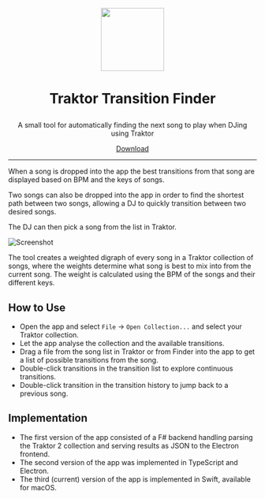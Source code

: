 
<p align="center"><img src="docs/icon.png" width="128" height="128"></img></p>
<h1 align="center">Traktor Transition Finder</p></h1>
<p align="center">A small tool for automatically finding the next song to play when DJing using Traktor</p>
<p align="center"><a href="https://github.com/andersfischernielsen/Traktor-Transition-Finder/releases/latest">Download</a></p>

***

When a song is dropped into the app the best transitions from that song are displayed based on BPM and the keys of songs. 

Two songs can also be dropped into the app in order to find the shortest path between two songs, allowing a DJ to quickly transition between two desired songs.

The DJ can then pick a song from the list in Traktor.

![Screenshot](readme/readme.png) 

The tool creates a weighted digraph of every song in a Traktor collection of songs, where the weights determine what song is best to mix into from the current song. The weight is calculated using the BPM of the songs and their different keys. 

## How to Use
- Open the app and select `File` -> `Open Collection...` and select your Traktor collection. 
- Let the app analyse the collection and the available transitions.
- Drag a file from the song list in Traktor or from Finder into the app to get a list of possible transitions from the song.
- Double-click transitions in the transition list to explore continuous transitions.
- Double-click transition in the transition history to jump back to a previous song.


## Implementation
* The first version of the app consisted of a F# backend handling parsing the Traktor 2 collection and serving results as JSON to the Electron frontend. 
* The second version of the app was implemented in TypeScript and Electron. 
* The third (current) version of the app is implemented in Swift, available for macOS. 
